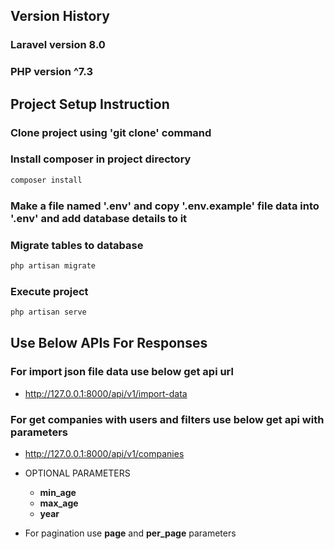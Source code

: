 ## Version History 

### Laravel version 8.0

### PHP version ^7.3


## Project Setup Instruction

### Clone project using 'git clone' command

### Install composer in project directory

``` bash
composer install
``` 

### Make a file named '.env' and copy '.env.example' file data into '.env' and add database details to it

### Migrate tables to database

``` bash
php artisan migrate
```

### Execute project

``` bash
php artisan serve
```


## Use Below APIs For Responses

### For import json file data use below get api url

- http://127.0.0.1:8000/api/v1/import-data

### For get companies with users and filters use below get api with parameters

- http://127.0.0.1:8000/api/v1/companies

- OPTIONAL PARAMETERS
	- **min_age**
	- **max_age**
	- **year**

- For pagination use **page** and **per_page** parameters